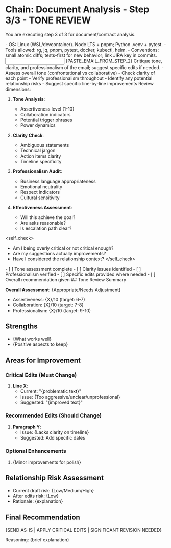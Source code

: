 # Chain: Document Analysis - Step 3/3 - TONE REVIEW

You are executing step 3 of 3 for document/contract analysis.

<context>
- OS: Linux (WSL/devcontainer). Node LTS + pnpm; Python .venv + pytest.
- Tools allowed: rg, jq, pnpm, pytest, docker, kubectl, helm.
- Conventions: small atomic diffs; tests-first for new behavior; link JIRA key in commits.
</context>

<input>
{PASTE_EMAIL_FROM_STEP_2}
</input>

<goal>
Critique tone, clarity, and professionalism of the email; suggest specific edits if needed.
</goal>

<plan>
- Assess overall tone (confrontational vs collaborative)
- Check clarity of each point
- Verify professionalism throughout
- Identify any potential relationship risks
- Suggest specific line-by-line improvements
</plan>

<work>
Review dimensions:

1. **Tone Analysis**:
   - Assertiveness level (1-10)
   - Collaboration indicators
   - Potential trigger phrases
   - Power dynamics

2. **Clarity Check**:
   - Ambiguous statements
   - Technical jargon
   - Action items clarity
   - Timeline specificity

3. **Professionalism Audit**:
   - Business language appropriateness
   - Emotional neutrality
   - Respect indicators
   - Cultural sensitivity

4. **Effectiveness Assessment**:
   - Will this achieve the goal?
   - Are asks reasonable?
   - Is escalation path clear?
</work>

<self_check>
- Am I being overly critical or not critical enough?
- Are my suggestions actually improvements?
- Have I considered the relationship context?
</self_check>

<review>
- [ ] Tone assessment complete
- [ ] Clarity issues identified
- [ ] Professionalism verified
- [ ] Specific edits provided where needed
- [ ] Overall recommendation given
</review>

<handoff>
<feedback>
## Tone Review Summary

**Overall Assessment**: {Appropriate/Needs Adjustment}
- Assertiveness: {X}/10 (target: 6-7)
- Collaboration: {X}/10 (target: 7-8)
- Professionalism: {X}/10 (target: 9-10)

## Strengths
- {What works well}
- {Positive aspects to keep}

## Areas for Improvement

### Critical Edits (Must Change)
1. **Line X**:
   - Current: "{problematic text}"
   - Issue: {Too aggressive/unclear/unprofessional}
   - Suggested: "{improved text}"

### Recommended Edits (Should Change)
1. **Paragraph Y**:
   - Issue: {Lacks clarity on timeline}
   - Suggested: Add specific dates

### Optional Enhancements
1. {Minor improvements for polish}

## Relationship Risk Assessment
- Current draft risk: {Low/Medium/High}
- After edits risk: {Low}
- Rationale: {explanation}

## Final Recommendation
{SEND AS-IS | APPLY CRITICAL EDITS | SIGNIFICANT REVISION NEEDED}

Reasoning: {brief explanation}
</feedback>
</handoff>
